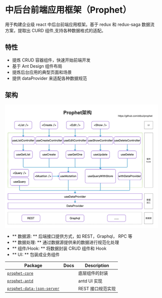 # 中后台前端应用框架（Prophet）

用于构建企业级 react 中后台前端应用框架。基于 redux 和 redux-saga 数据流方案，提取出 CURD 组件,支持各种数据格式的适配。

## 特性

-   提炼 CRUD 容器组件，快速开始前端开发
-   基于 Ant Design 组件布局
-   提炼后台应用的典型页面和场景
-   提供 dataProvider 来适配各种数据规范

## 架构

![架构](prophet.png)

-   ** 数据源: ** 后端接口提供方式，如 REST，Graphql， RPC 等
-   ** 数据处理: ** 通过数据源提供来的数据进行规范化处理
-   ** 组件/Hook: ** 将数据封装 CRUD 组件和 Hook
-   ** UI: ** 包装成业务组件

| Package                                                  | Docs | Description       |
| -------------------------------------------------------- | ---- | ----------------- |
| [`prophet-core`](/packages/core)                         |      | 底层组件的封装    |
| [`prophet-antd`](/packages/antd)                         |      | antd UI 实现      |
| [`prophet-data-json-server`](/packages/data-json-server) |      | REST 接口规范实现 |

